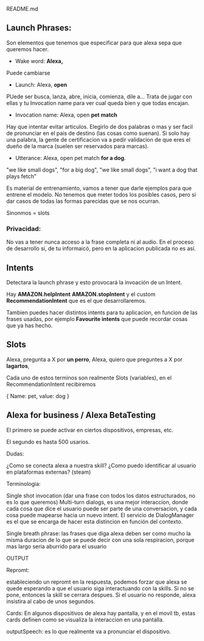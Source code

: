README.md

## Launch Phrases:

Son elementos que tenemos que especificar para que alexa sepa que queremos hacer.

* Wake word: __Alexa,__

Puede cambiarse

* Launch: Alexa, __open__

PUede ser busca, lanza, abre, inicia, comienza, dile a...
Trata de jugar con ellas y tu Invocation name para ver cual queda bien y que todas encajan.

* Invocation name: Alexa, open __pet match__

Hay que intentar evitar articulos. Elegirlo de dos palabras o mas y ser facil de pronunciar en el pais de destino (las cosas como suenan). Si solo hay una palabra, la gente de certificacion va a pedir validacion de que eres el dueño de la marca (suelen ser reservados para marcas).

* Utterance: Alexa, open pet match __for a dog__.

"we like small dogs", "for a big dog", "we like small dogs", "i want a dog that plays fetch"

Es material de entrenamiento, vamos a tener que darle ejemplos para que entrene el modelo. No tenemos que meter todos los posibles casos, pero si dar casos de todas las formas parecidas que se nos ocurran.


Sinonmos = slots

### Privacidad:

No vas a tener nunca acceso a la frase completa ni al audio. En el proceso de desarrollo si, de tu informaicó, pero en la aplicacion publicada no es así.

## Intents

Detectara la launch phrase y esto provocará la invoación de un  Intent. 

Hay __AMAZON.helpIntent__ __AMAZON.stopIntent__ y el custom __RecommendationIntent__ que es el que desarrollaremos.

Tambien puedes hacer distintos intents para tu aplicacion, en funcion de las frases usadas, por ejemplo __Favourite intents__ que puede recordar cosas que ya has hecho.


## Slots

Alexa, pregunta a X por __un perro__,
Alexa, quiero que preguntes a X por __lagartos__,

Cada uno de estos terminos son realmente Slots (variables), en el RecommendationIntent recibiremos 

{ Name: pet, value: dog }

## Alexa for business / Alexa BetaTesting

El primero se puede activar en ciertos dispositivos, empresas, etc.

El segundo es hasta 500 usarios.


Dudas:

¿Como se conecta alexa a nuestra skill?
¿Como puedo identificar al usuario en plataformas externas? (steam)

Terminologia:

Single shot invocation (dar una frase con todos los datos estructurados, no es lo que queremos)
Multi-turn dialogs, es una mejor interaccion, donde cada cosa que dice el usuario puede ser parte de una conversacion, y cada cosa puede mapearse hacia un nuevo intent. El servicio de DialogManager es el que se encarga de hacer esta distincion en función del contexto.


Single breath phrase: las frases que diga alexa deben ser como mucho la misma duracion de lo que se puede decir con una sola respiracion, porque mas largo seria aburrido para el usuario



OUTPUT

Repromt:

estableciendo un repromt en la respuesta, podemos forzar que alexa se quede esperando a que el usuario siga interactuando con la skills. Si no se pone, entonces la skill se cerrara despues. Si el usuario no responde, alexa insistira al cabo de unos segundos.

Cards: 
En algunos dispositivos de alexa hay pantalla, y en el movil tb, estas cards definen como se visualiza la interaccion en una pantalla.

outputSpeech: 
es lo que realmente va a pronunciar el dispositivo.